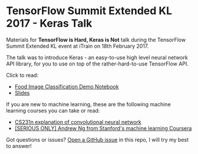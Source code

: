 TensorFlow Summit Extended KL 2017 - Keras Talk
===============================================

Materials for **TensorFlow is Hard, Keras is Not** talk during the TensorFlow Summit Extended KL event at iTrain on 18th February 2017.

The talk was to introduce Keras - an easy-to-use high level neural network API library, for you to use on top of the rather-hard-to-use TensorFlow API.

Click to read:
* [Food Image Classification Demo Notebook](Keras%20-%20food%20classification%20demo.ipynb)
* [Slides](https://goo.gl/exTpVf)

If you are new to machine learning, these are the following machine learning courses you can take or read:
* [CS231n explanation of convolutional neural network](http://cs231n.github.io/convolutional-networks/)
* [[SERIOUS ONLY] Andrew Ng from Stanford's machine learning Coursera](https://www.coursera.org/learn/machine-learning)

Got questions or issues? [Open a GitHub issue]() in this repo, I will try my best to answer!
